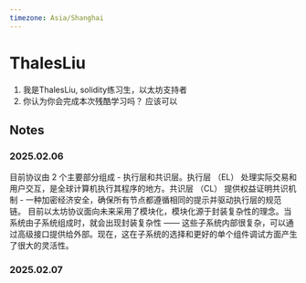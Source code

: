 ```yaml
---
timezone: Asia/Shanghai
---
```



# ThalesLiu

1. 我是ThalesLiu, solidity练习生，以太坊支持者
2. 你认为你会完成本次残酷学习吗？ 应该可以


## Notes

<!-- Content_START -->

### 2025.02.06

目前协议由 2 个主要部分组成 - 执行层和共识层。执行层 （EL） 处理实际交易和用户交互，是全球计算机执行其程序的地方。共识层 （CL） 提供权益证明共识机制 - 一种加密经济安全，确保所有节点都遵循相同的提示并驱动执行层的规范链。 目前以太坊协议面向未来采用了模块化，模块化源于封装复杂性的理念。当系统由子系统组成时，就会出现封装复杂性 —— 这些子系统内部很复杂，可以通过高级接口提供给外部。现在，这在子系统的选择和更好的单个组件调试方面产生了很大的灵活性。

### 2025.02.07

<!-- Content_END -->
